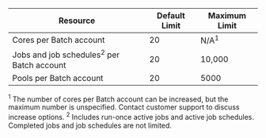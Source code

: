 | Resource | Default Limit | Maximum Limit |
| --- | --- | --- |
| Cores per Batch account |20 |N/A<sup>1</sup> |
| Jobs and job schedules<sup>2</sup> per Batch account |20 |10,000 |
| Pools per Batch account |20 |5000 |

<sup>1</sup> The number of cores per Batch account can be increased, but the maximum number is unspecified. Contact customer support to discuss increase options.
<sup>2</sup> Includes run-once active jobs and active job schedules. Completed jobs and job schedules are not limited.

